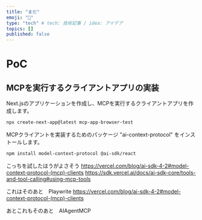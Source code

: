 ```yaml
---
title: "まだ"
emoji: "🐡"
type: "tech" # tech: 技術記事 / idea: アイデア
topics: []
published: false
---
```


# PoC

## MCPを実行するクライアントアプリの実装

Next.jsのアプリケーションを作成し、MCPを実行するクライアントアプリを作成します。
```bash
npx create-next-app@latest mcp-app-browser-test
```

MCPクライアントを実装するためのパッケージ "ai-context-protocol" をインストールします。
```bash
npm install model-context-protocol @ai-sdk/react
```

こっちを試したほうがよさそう
https://vercel.com/blog/ai-sdk-4-2#model-context-protocol-(mcp)-clients
https://sdk.vercel.ai/docs/ai-sdk-core/tools-and-tool-calling#using-mcp-tools


これはそのあと　Playwrite
https://vercel.com/blog/ai-sdk-4-2#model-context-protocol-(mcp)-clients

あとこれもそのあと　AIAgentMCP
